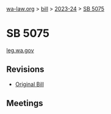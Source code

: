 [wa-law.org](/) > [bill](/bill/) > [2023-24](/bill/2023-24/) > [SB 5075](/bill/2023-24/sb/5075/)

# SB 5075
[leg.wa.gov](https://app.leg.wa.gov/billsummary?BillNumber=5075&Year=2023&Initiative=false)

## Revisions
* [Original Bill](1/)

## Meetings